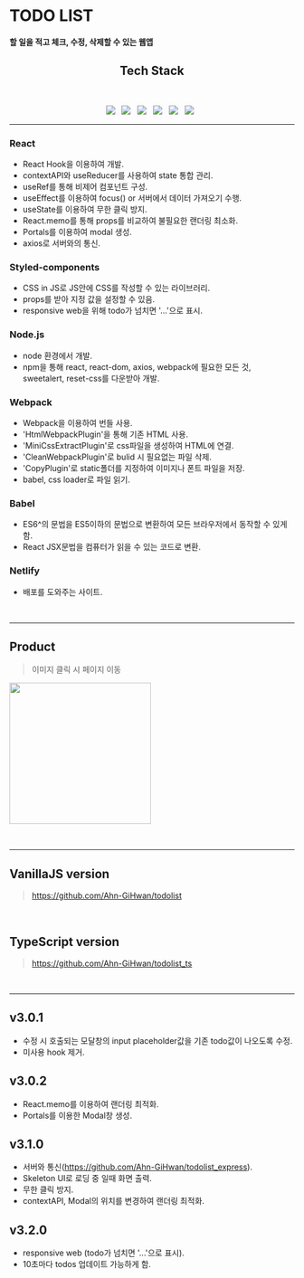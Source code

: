 # TODO LIST

**할 일을 적고 체크, 수정, 삭제할 수 있는 웹앱**

<h2 align="center"><b> Tech Stack </b></h2>
</br>
<p align="center">
<img src="https://img.shields.io/badge/React-61DAFB?style=flat-square&logo=React&logoColor=white"/></a> &nbsp
<img src="https://img.shields.io/badge/styled_components-DB7093?style=flat-square&logo=styled-components&logoColor=white"/></a> &nbsp
<img src="https://img.shields.io/badge/Node.js-339933?style=flat-square&logo=Node.js&logoColor=white"/></a> &nbsp
<img src="https://img.shields.io/badge/Webpack-8DD6F9?style=flat-square&logo=webpack&logoColor=white"/></a> &nbsp
<img src="https://img.shields.io/badge/Babel-F9DC3E?style=flat-square&logo=Babel&logoColor=white"/></a> &nbsp
<img src="https://img.shields.io/badge/Netlify-00C7B7?style=flat-square&logo=Netlify&logoColor=white"/></a> &nbsp
<hr>

### React

- React Hook을 이용하여 개발.
- contextAPI와 useReducer를 사용하여 state 통합 관리.
- useRef를 통해 비제어 컴포넌트 구성.
- useEffect를 이용하여 focus() or 서버에서 데이터 가져오기 수행.
- useState를 이용하여 무한 클릭 방지.
- React.memo를 통해 props를 비교하여 불필요한 랜더링 최소화.
- Portals를 이용하여 modal 생성.
- axios로 서버와의 통신.

### Styled-components

- CSS in JS로 JS안에 CSS를 작성할 수 있는 라이브러리.
- props를 받아 지정 값을 설정할 수 있음.
- responsive web을 위해 todo가 넘치면 '...'으로 표시.

### Node.js

- node 환경에서 개발.
- npm을 통해 react, react-dom, axios, webpack에 필요한 모든 것, sweetalert, reset-css를 다운받아 개발.

### Webpack

- Webpack을 이용하여 번들 사용.
- 'HtmlWebpackPlugin'을 통해 기존 HTML 사용.
- 'MiniCssExtractPlugin'로 css파일을 생성하여 HTML에 연결.
- 'CleanWebpackPlugin'로 bulid 시 필요없는 파일 삭제.
- 'CopyPlugin'로 static폴더를 지정하여 이미지나 폰트 파일을 저장.
- babel, css loader로 파일 읽기.

### Babel

- ES6^의 문법을 ES5이하의 문법으로 변환하여 모든 브라우저에서 동작할 수 있게 함.
- React JSX문법을 컴퓨터가 읽을 수 있는 코드로 변환.

### Netlify

- 배포를 도와주는 사이트.

<br>
<hr>

##

## Product

> 이미지 클릭 시 페이지 이동

[<img src="https://images.velog.io/images/ahngh/post/290914f0-c43c-47b3-85e6-443a87a39475/%E1%84%89%E1%85%B3%E1%84%8F%E1%85%B3%E1%84%85%E1%85%B5%E1%86%AB%E1%84%89%E1%85%A3%E1%86%BA%202021-09-29%20%E1%84%8B%E1%85%A9%E1%84%92%E1%85%AE%201.52.27.png" width="250">](https://skytodo-react.netlify.app/)

<br>
<hr>

## VanillaJS version

> https://github.com/Ahn-GiHwan/todolist

<br>

## TypeScript version

> https://github.com/Ahn-GiHwan/todolist_ts

<br>
<hr>

## v3.0.1

- 수정 시 호출되는 모달창의 input placeholder값을 기존 todo값이 나오도록 수정.
- 미사용 hook 제거.

## v3.0.2

- React.memo를 이용하여 랜더링 최적화.
- Portals를 이용한 Modal창 생성.

## v3.1.0

- 서버와 통신(https://github.com/Ahn-GiHwan/todolist_express).
- Skeleton UI로 로딩 중 일때 화면 출력.
- 무한 클릭 방지.
- contextAPI, Modal의 위치를 변경하여 랜더링 최적화.

## v3.2.0

- responsive web (todo가 넘치면 '...'으로 표시).
- 10초마다 todos 업데이트 가능하게 함.

